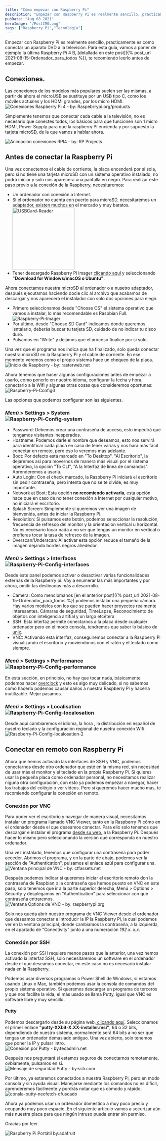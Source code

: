 ```yaml
---
title: "Cómo empezar con Raspberry Pi"
description: "Empezar con Raspberry Pi es realmente sencillo, practicamente es como conectar un aparato DVD a la televisión. Para esta guía, vamos a poner de ejemplo la última Raspberry Pi 4 B"
pubDate: "Aug 08 2021"
heroImage: "/PostIMG.png"
tags: ["Raspberry Pi","Tecnología"]
---
```


Empezar con <a htef="https://www.raspberrypi.org" target="_blank">Raspberry Pi</a> es realmente sencillo, practicamente es como conectar un aparato DVD a la televisión. Para esta guía, vamos a poner de ejemplo la última Raspberry Pi 4 B, [detallada en este post]({% post_url 2021-08-15-Ordenador_para_todos %}), te recomiendo leerlo antes de empezar.

## Conexiones.
Las conexiones de los modelos más populares suelen ser las mismas, a partir de ahora el microUSB se sustituye por un USB tipo C, como los móviles actuales y los HDMI grandes, por los micro HDMI.
<img src="https://www.raspberrypi.org/homepage-9df4b/static/raspberry-pi-4-labelled-2857741801afdf1cabeaa58325e07b58.png" alt="Conexiones Raspberry Pi 4 - by: Raspebrrypi.org/products">

Simplemente tenemos que conectar cada cable a la televisión, no es necesario que conectes todos, los básicos para que funcionen son 1 micro HDMI, Power Supply para que la raspberry Pi encienda y por supuesto la tarjeta microSD, de la que vamos a hablar ahora.

<img src="https://projects-static.raspberrypi.org/projects/raspberry-pi-setting-up/0d6033edf45ad2d4185ed05d6cd9a01e2f803034/en/images/pi-plug-in.gif" alt="Animación conexiones RPI4 - by: RP Projects">

## Antes de conectar la Raspberry Pi

Una vez conectemos el cable de corriente, la placa encenderá por si sola, pero si no tiene una tarjeta microSD con un sistema operativo instalado, no podrá iniciar y solo nos aparecera una pantalla en negro. Para realizar este paso previo a la conexión de la Raspberry, necesitaremos:

- Un ordenador con conexión a Internet.
- Si el ordenador no cuenta con puerto para microSD, necesitaremos un adaptador, existen muchos en el mercado y muy baratos.<br><img src="https://i.ibb.co/x7TCtG4/USBCard-Reader.png" alt="USBCard-Reader" width="200"  heigt="auto"><br>
- Tener descargado Raspberry Pi Imager <a href="https://www.raspberrypi.org/software/">clicando aquí</a> y seleccionando **"Download for Windows/macOS o Ubuntu"**.

Ahora conectamos nuestra microSD al ordenador o a nusetro adaptador, después ejecutamos haciendo docle clic al archivo que acabamos de descargar y nos aparecerá el instalador con solo dos opciones para elegir.

- Primero seleccionamos desde "Choose OS" el sistema operativo que vamos a instalar, lo más recomendable es Raspbian Full.<br><img src="https://i.ibb.co/jVbR3pB/Raspberry-Pi-Imager.gif" alt="Raspberry-Pi-Imager" border="0">
- Por último, desde "Choose SD Card" indicamos donde queremos isntalarlo, deberás buscar tu tarjeta SD, cuidado de no indicar tu disco duro.
- Pulsamos en "Write" y dejámos que el proceso finalice por si solo.

Una vez que el programa nos indica que ha finalizado, solo queda conectar nuestra microSD en la Raspberry Pi y el cable de corriente. En ese momento veremos como el propio sistema hace un chequeo de la placa.<br><img src="https://thumbs.gfycat.com/FarflungChubbyAustralianfurseal-max-1mb.gif" alt="Inicio de Raspberry - by: rasterweb.net">

Ahora tenemos que hacer algunas configuraciones antes de empezar a usarlo, como ponerlo en nuestro idioma, configurar la fecha y hora, conectarlo a la Wifi y algunas otras cosas que consideremos oportunas:<br><img src="https://i.ibb.co/wctV59L/Raspberry-Pi-Config0.png" alt="Raspberry-Pi-Config0">

Las opciones que podemos configurar son las siguientes.
### <i class="fab fa-raspberry-pi" style="font-size:16px"> Menú</i> > Settings > System<br><img src="https://i.ibb.co/gRwYxzM/Raspberry-Pi-Config-system.png" alt="Raspberry-Pi-Config-system"><br>
- Password: Debemos crear una contraseña de acceso, esto impedirá que tengamos visitantes inesperados.
- Hostname: Podemos darle el nombre que deseamos, esto nos servirá para identificar cada placa en caso de tener varias y nos hará más fácil conectar en remoto, pero eso lo veremos más adelante.
- Boot: Por defecto está marcado en "To Desktop", "Al Escritorio", la dejaremos así para movernos de manera más visual por el sistema operativo, la opción "To CLI", "A la Interfaz de línea de comandos". Aprenderemos a usarla.
- Auto Login: Con el check marcado, la Raspberry Pi iniciará el escritorio sin pedir contraseña, pero intenta que no se te olvide, es muy importante.
- Network at Boot: Esta opción **no recomiendo activarla**, esta opción hace que en caso de no tener conexión a Internet por cualquier motivo, no iniciará el escritorio.
- Splash Screen: Simplemente si queremos ver una imagen de bienvenida, antes de iniciar la Raspberry Pi.
- Resolution: Si pulsamos este botón, podemos seleccionar la resolución, frecuencia de refresco del monitor y la orientación vertical u horizontal. No es necesario tocar nada a no ser que tengas un monitor en vertical o prefieras tocar la tasa de refresco de la imagen.
- Overscan/Underscan: Al activar esta opción reduce el tamaño de la imagen dejando bordes negros alrededor.

### <i class="fab fa-raspberry-pi" style="font-size:16px"> **Menú**</i> > Settings > Interfaces<br><img src="https://i.ibb.co/myQ70h6/Raspberry-Pi-Config-interfaces.png" alt="Raspberry-Pi-Config-interfaces"><br>
Desde este panel podemos activar o desactivar varias funcionalidades externas de la Raspberry pi. Voy a enumerar las más importantes y por ahora, omitir las destinadas más a desarrrollo.

- Camera: Como menciomanos [en el anterior post]({% post_url 2021-08-15-Ordenador_para_todos %}) podemos instalar una pequeña cámara. Hay varios modelos con los que se pueden hacer proyectos realmente interesantes. Cámaras de seguridad, TimeLapse, Reconocimiento de objetos con inteligencia artifial y un largo etcétera.
- SSH: Esta interfaz permite conectarnos a la placa desde cualquier ordenador pero en el modo consola, tendremos que saber lo básico de <a href="https://es.wikipedia.org/wiki/Unix" target="_blank">unix</a>.
- VNC: Activando esta interfaz, conseguiremos conectar a la Raspberry Pi visualizando el escritorio y moviendonos con el ratón y el teclado como siempre.

### <i class="fab fa-raspberry-pi" style="font-size:16px"> **Menú**</i> > Settings > Performance<br><img src="https://i.ibb.co/LZYQFPf/Raspberry-Pi-Config-performance.png" alt="Raspberry-Pi-Config-performance"><br>
En esta sección, en principio, no hay que tocar nada, básicamente podemos hacer <a href="https://es.wikipedia.org/wiki/Overclocking" target="_blank">overclock</a> y esto es algo muy delicado, si no sabemos como hacerlo podemos causar daños a nuestra Raspberry Pi y hacerla inutilizable. Mejor pasamos.

### <i class="fab fa-raspberry-pi" style="font-size:16px"> **Menú**</i> > Settings > Localisation<br><img src="https://i.ibb.co/Xyd7YkJ/Raspberry-Pi-Config-localosation.png" alt="Raspberry-Pi-Config-localosation"><br>
Desde aquí cambiaremos el idioma, la hora , la distribución en español de nusetro teclado y la configuración regional de nusetra conexión Wifi.<br><img src="https://i.ibb.co/qkc0mpK/Raspberry-Pi-Config-localosation-2.png" alt="Raspberry-Pi-Config-localosation-2"><br>

## Conectar en remoto con Raspberry Pi

Ahora que hemos activado las interfaces de SSH y VNC, podemos conectarnos desde otro ordenador que esté en la misma red, sin necesidad de usar más el monitor y el teclado en la propia Raspberry Pi. Si quieres usar la pequeña placa como ordenador personal, no necesitamos realizar niguna otra configuración, con esto ya podemos empezar a navegar, hacer los trabajos del colégio o ver vídeos. Pero si queremos hacer mucho más, te recomiendo configurar la conexión en remoto.

### Conexión por VNC
Para poder ver el escritorio y navegar de manera visual, necesitamos instalar un programa llamado VNC Viewer, tanto en la Raspberry Pi cómo en el ordenador desde el que deseamos conectar. Para ello solo tenemos que descargar e instalar el programa <a href="https://www.realvnc.com/es/connect/download/viewer/raspberrypi/" alt="Descarga VNC Viewer para Raspberry Pi">desde su web,</a> a la Raspberry Pi. Después hacer lo mismo pero seleccionando la versión que corresponda en nuestro ordenador.

Una vez instalado, tenemos que configurar una contraseña para poder acceder. Abrimos el programa, y en la parte de abajo, podemos ver la sección de "Authentication", pulsamos el enlace azúl para configurar una.<br><img src="https://images.ctfassets.net/tvfg2m04ppj4/39eWzM0Xr89bz8E35cQv8v/040a8997ae5704f03a0a741b70fc0d53/VNC_Server.png" alt="Ventana principal de VNC - by: ctfassets.net">

Después podemos indicar si queremos iniciar el escritorio remoto don la contraseña de Raspbian o la contraseña que hemos puesto en VNC en este paso, solo tenemos que ir a la parte superior derecha, <i class="fas fa-bars" style="font-size:16px"></i> Menú > Options > Security y desplegamos en "Authentication" para seleccionar con que contraseña entraremos.<br><img src="https://magazines-attachments.raspberrypi.org/magpi/legacy-assets/2016/11/main_image.png" alt="Ventana Options de VNC - by: raspberrypi.org">

Solo nos queda abrir nuestro programa de VNC Viewer desde el ordenador que deseamos conectar e introducir la IP la Raspberry Pi, la cual podemos ver en la ventana principal, donde cambiamos la contraseña, a la izquierda, en el apartado de "Conectivity" junto a una numeración *192.x..x.x*.

### Conexión por SSH

La conexión por SSH requiere menos pasos que la anterior, una vez hemos activado la interfaz SSH, solo necesitaremos un software en el ordenador desde el que deseamos conectar, en este caso no es necesario instalar nada en la Raspberry.

Podemos usar diversos programas o Power Shell de Windows, si estamos usando Linux o Mac, también podemos usar la consola de comandos del propio sistema operativo. Si queremos descargar un programa de terceros y que nos facilite la vida, el más usado se llama Putty, igual que VNC es software libre y muy sencillo.

#### Putty
Podemos descargarlo desde su página web,<a href="https://www.chiark.greenend.org.uk/~sgtatham/putty/latest.html" alt="Descarga de Putty"> clicando aquí</a>. Seleccionamos el primer enlace **"putty-XXbit-X.XX-installer.msi"**, 64 o 32 bits, dependiendo de nuestro sistema, normalmente será 64 bits a no ser que tengas un ordenador demasiado antiguo. Una vez abierto, solo tenemos que poner la IP y pulsar intro.<br><img src="https://tecadmin.net/wp-content/uploads/2021/01/putty-tunnel-local-1.png" alt="Conexion por Putty - by:tecadmin.net">

Después nos preguntará si estamos seguros de conectarnos remotamente, ovbiamente, pulsamos en si.<br><img src="https://www.ssh.com/hubfs/Imported_Blog_Media/Security_Alert_Dialog_about_unknown_server_host_key-2.png" alt="Mensaje de seguridad Putty - by:ssh.com">

Por último, ya estaremos conectados a nuestra Raspberry Pi, pero en modo consola y sin ayuda visual. Manejarse mediante los comandos no es dificil, aprenderemos fácilmente y pordrás notar que es cómodo y rápido.<br><img src="https://i.ibb.co/fMtN7dJ/consla-putty-neofetch-ofuscado.png" alt="consla-putty-neofetch-ofuscado">

Ahora ya podemos usar un ordenador doméstico a muy poco precio y ocupando muy poco espacio. En el siguiente artículo vamos a securizar aún más nuestra placa para que ningún intruso pueda entrar sin permiso.

Gracias por leer.

![Raspberry Pi Portátil by:adafruit](https://cdn-shop.adafruit.com/1200x900/3062-04.jpg)